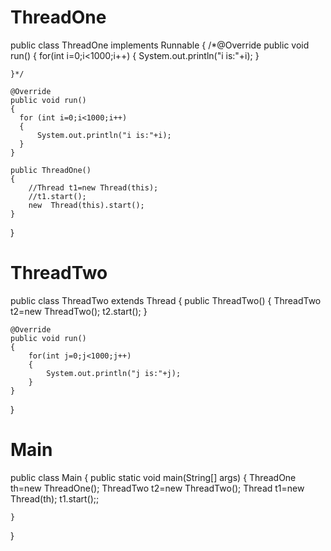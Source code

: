 # ThreadOne

public class ThreadOne implements Runnable
{
    /*@Override
    public void run()
    {
     for(int i=0;i<1000;i++)
     {
         System.out.println("i is:"+i);
     }



    }*/

    @Override
    public void run()
    {
      for (int i=0;i<1000;i++)
      {
          System.out.println("i is:"+i);
      }
    }

    public ThreadOne()
    {
        //Thread t1=new Thread(this);
        //t1.start();
        new  Thread(this).start();
    }
}

# ThreadTwo

public class ThreadTwo extends  Thread
{
    public ThreadTwo()
    {
        ThreadTwo t2=new ThreadTwo();
        t2.start();
    }

    @Override
    public void run()
    {
        for(int j=0;j<1000;j++)
        {
            System.out.println("j is:"+j);
        }
    }


}

# Main

public class Main
{
    public static void main(String[] args) {
        ThreadOne th=new ThreadOne();
        ThreadTwo t2=new ThreadTwo();
        Thread t1=new Thread(th);
        t1.start();;



    }
}
